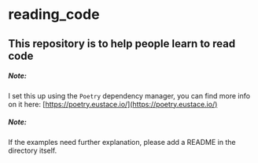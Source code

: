 # reading_code
## This repository is to help people learn to read code

##### Note:
I set this up using the `Poetry` dependency manager, you can find more info on it here: [https://poetry.eustace.io/](https://poetry.eustace.io/)

##### Note:
If the examples need further explanation, please add a README in the directory itself.